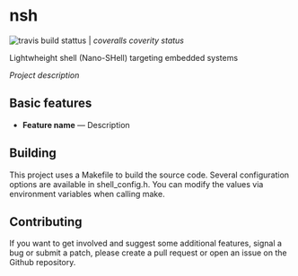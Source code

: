 # nsh
![travis build stattus](https://travis-ci.org/juliencombattelli/nsh.svg?branch=ci/travis) | *coveralls coverity status*

Lightwheight shell (Nano-SHell) targeting embedded systems

*Project description*

## Basic features

* **Feature name** — Description

## Building

This project uses a Makefile to build the source code. Several configuration options are available in shell_config.h. You can modify the values via environment variables when calling make.

## Contributing

If you want to get involved and suggest some additional features, signal a bug or submit a patch, please create a pull request or open an issue on the Github repository.
